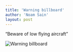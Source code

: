 ```yaml
---
title: 'Warning billboard'
author: 'Noam Sain'
layout: post
---
```


“Beware of low flying aircraft”

![Warning billboard](https://2.bp.blogspot.com/_8aN4krk1nsk/S234stUkW6I/AAAAAAAAAX0/ATbMXCQ-uhk/s1600/image-16.jpg "Warning billboard")
